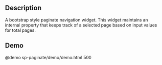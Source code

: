 <!--

@module {can.Component} sp-paginate <sp-paginate />
@memberof spectre-canjs.components

-->

## Description

A bootstrap style paginate navigation widget. This widget maintains an internal property that keeps track of a selected page based on input values for total pages.

## Demo

@demo sp-paginate/demo/demo.html 500
